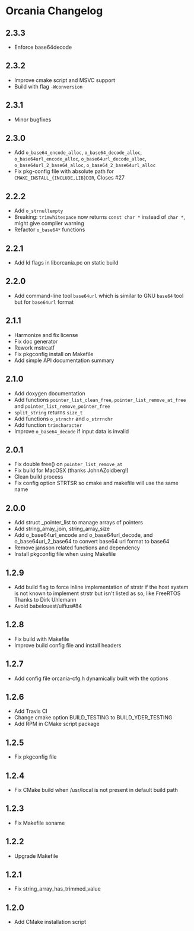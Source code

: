 # Orcania Changelog

## 2.3.3

- Enforce base64decode

## 2.3.2

- Improve cmake script and MSVC support
- Build with flag `-Wconversion`

## 2.3.1

- Minor bugfixes

## 2.3.0

- Add `o_base64_encode_alloc`, `o_base64_decode_alloc`, `o_base64url_encode_alloc`, `o_base64url_decode_alloc`, `o_base64url_2_base64_alloc`, `o_base64_2_base64url_alloc`
- Fix pkg-config file with absolute path for `CMAKE_INSTALL_{INCLUDE,LIB}DIR`, Closes #27

## 2.2.2

- Add `o_strnullempty`
- Breaking: `trimwhitespace` now returns `const char *` instead of `char *`, might give compiler warning
- Refactor `o_base64*` functions

## 2.2.1

- Add ld flags in liborcania.pc on static build

## 2.2.0

- Add command-line tool `base64url` which is similar to GNU `base64` tool but for `base64url` format

## 2.1.1

- Harmonize and fix license
- Fix doc generator
- Rework mstrcatf
- Fix pkgconfig install on Makefile
- Add simple API documentation summary

## 2.1.0

- Add doxygen documentation
- Add functions `pointer_list_clean_free`, `pointer_list_remove_at_free` and `pointer_list_remove_pointer_free`
- `split_string` returns `size_t`
- Add functions `o_strnchr` and `o_strrnchr`
- Add function `trimcharacter`
- Improve `o_base64_decode` if input data is invalid

## 2.0.1

- Fix double free() on `pointer_list_remove_at`
- Fix build for MacOSX (thanks JohnAZoidberg!)
- Clean build process
- Fix config option STRTSR so cmake and makefile will use the same name

## 2.0.0

- Add struct _pointer_list to manage arrays of pointers
- Add string_array_join, string_array_size
- Add o_base64url_encode and o_base64url_decode, and o_base64url_2_base64 to convert base64 url format to base64
- Remove jansson related functions and dependency
- Install pkgconfig file when using Makefile

## 1.2.9

- Add build flag to force inline implementation of strstr if the host system is
  not known to implement strstr but isn't listed as so, like FreeRTOS
  Thanks to Dirk Uhlemann
- Avoid babelouest/ulfius#84

## 1.2.8

- Fix build with Makefile
- Improve build config file and install headers 

## 1.2.7

- Add config file orcania-cfg.h dynamically built with the options

## 1.2.6

- Add Travis CI
- Change cmake option BUILD_TESTING to BUILD_YDER_TESTING
- Add RPM in CMake script package

## 1.2.5

- Fix pkgconfig file

## 1.2.4

- Fix CMake build when /usr/local is not present in default build path

## 1.2.3

- Fix Makefile soname

## 1.2.2

- Upgrade Makefile

## 1.2.1

- Fix string_array_has_trimmed_value

## 1.2.0

- Add CMake installation script
